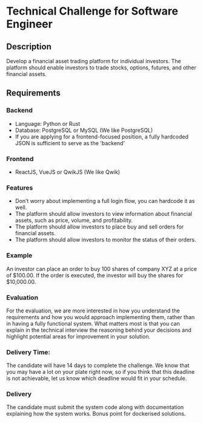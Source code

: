 # Technical Challenge for Software Engineer

## Description
Develop a financial asset trading platform for individual investors. The platform should enable investors to trade stocks, options, futures, and other financial assets.

## Requirements
### Backend
- Language: Python or Rust
- Database: PostgreSQL or MySQL (We like PostgreSQL)
- If you are applying for a frontend-focused position, a fully hardcoded JSON is sufficient to serve as the 'backend'

### Frontend
- ReactJS, VueJS or QwikJS (We like Qwik)

### Features
- Don’t worry about implementing a full login flow, you can hardcode it as well.
- The platform should allow investors to view information about financial assets, such as price, volume, and profitability.
- The platform should allow investors to place buy and sell orders for financial assets.
- The platform should allow investors to monitor the status of their orders.

### Example
An investor can place an order to buy 100 shares of company XYZ at a price of $100.00. If the order is executed, the investor will buy the shares for $10,000.00.

### Evaluation
For the evaluation, we are more interested in how you understand the requirements and how you would approach implementing them, rather than in having a fully functional system. What matters most is that you can explain in the technical interview the reasoning behind your decisions and highlight potential areas for improvement in your solution.

### Delivery Time:

The candidate will have 14 days to complete the challenge.
We know that you may have a lot on your plate right now, so if you think that this deadline is not achievable, let us know which deadline would fit in your schedule.

### Delivery
The candidate must submit the system code along with documentation explaining how the system works.
Bonus point for dockerised solutions.


